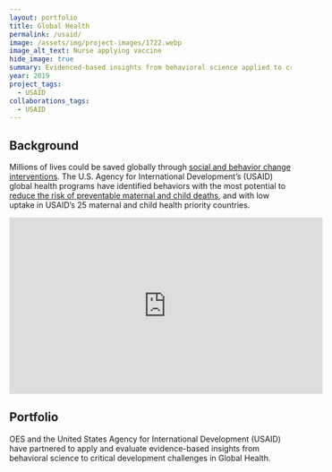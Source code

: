 ```yaml
---
layout: portfolio
title: Global Health
permalink: /usaid/
image: /assets/img/project-images/1722.webp
image_alt_text: Nurse applying vaccine
hide_image: true
summary: Evidenced-based insights from behavioral science applied to critical development challenges in Global Health
year: 2019
project_tags:
  - USAID
collaborations_tags:
  - USAID
---
```

## Background
Millions of lives could be saved globally through <a href="https://www.usaid.gov/news-information/speeches/jun-21-2021-administrator-samantha-powers-keynote-remarks-united-nations-behavioral-science-week" target="_blank">social and behavior change interventions</a>. The U.S. Agency for International Development’s (USAID) global health programs have identified behaviors with the most potential to <a href="https://www.usaid.gov/global-health/health-areas/maternal-and-child-health" target="_blank">reduce the risk of preventable maternal and child deaths</a>, and with low uptake in USAID’s 25 maternal and child health priority countries.

<div class="videoWrapper">
<iframe title="TechChange OES Demo" width="560" height="315" src="https://www.youtube.com/embed/JcOg-4C56ag" frameborder="0" allow="autoplay; encrypted-media" allowfullscreen></iframe>
</div>

## Portfolio
OES and the United States Agency for International Development (USAID) have partnered to apply and evaluate evidence-based insights from behavioral science to critical development challenges in Global Health.




